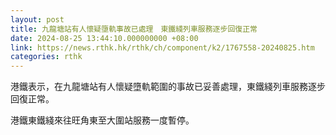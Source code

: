 ```yaml
---
layout: post
title: 九龍塘站有人懷疑墮軌事故已處理　東鐵綫列車服務逐步回復正常
date: 2024-08-25 13:44:10.000000000 +08:00
link: https://news.rthk.hk/rthk/ch/component/k2/1767558-20240825.htm
categories: rthk
---
```


港鐵表示，在九龍塘站有人懷疑墮軌範圍的事故已妥善處理，東鐵綫列車服務逐步回復正常。

港鐵東鐵綫來往旺角東至大圍站服務一度暫停。
